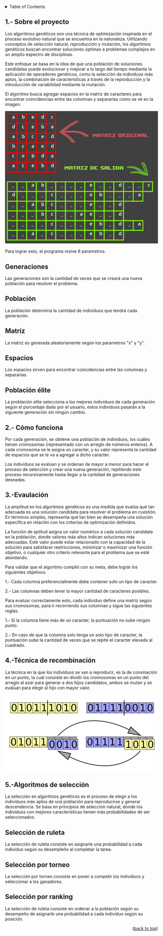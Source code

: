 <details>
  <summary>Table of Contents</summary>
  <ol>
    <li><a href="#1--sobre-el-proyecto">Sobre el proyecto</a>
    <ul>
        <li><a href="#generaciones">Generaciones</a></li>
        <li><a href="#poblacíón">Poblacíón</a></li>
        <li><a href="#matriz">Matriz</a></li>
        <li><a href="#espacios">Espacios</a></li>
        <li><a href="#población-elite">Población élite</a></li>
      </ul></li>
    <li><a href="#2--cómo-funciona">Cómo funciona</a></li>
    <li><a href="#3--Evaluación">Evaulación</a></li>
    <li><a href="#4--Técnicas-de-recombinación">Técnicas de recombinación</a></li>
    <li>
      <a href="#5--Algoritmos-de-selección">Algoritmos de selección</a>
      <ul>
        <li><a href="#selección-de-ruleta">Selección de ruleta</a></li>
        <li><a href="#selección-por-torneo">Selección por torneo</a></li>
        <li><a href="#selección-por-ranking">Selección por ranking</a></li>
      </ul>
    </li>
  </ol>
</details>

## 1.- Sobre el proyecto

Los algoritmos genéticos son una técnica de optimización inspirada en el proceso evolutivo natural que se encuentra en la naturaleza. Utilizando conceptos de selección natural, reproducción y mutación, los algoritmos genéticos buscan encontrar soluciones óptimas a problemas complejos en un amplio espectro de disciplinas.

Este enfoque se basa en la idea de que una población de soluciones candidatas puede evolucionar y mejorar a lo largo del tiempo mediante la aplicación de operadores genéticos, como la selección de individuos más aptos, la combinación de características a través de la reproducción y la introducción de variabilidad mediante la mutación.

El algoritmo busca agregar espacios en la matriz de caracteres para encontrar coincidencias entre las columnas y separarlas como se vé en la imagen. 

<img src="matrixView.png">

Para lograr esto, el programa resive 6 parametros.

## Generaciones

Las generaciones son la cantidad de veces que se creará una nueva población para resolver el problema.

## Poblacíón

La población determina la cantidad de individuos que tendrá cada generación.

## Matriz

La matriz es generada aleatoriamente según los parametros "x" y "y".

## Espacios

Los espacios sirven para encontrar coincidencias entre las columnas y separarlas.

## Población élite

La problación elite selecciona a los mejores individuos de cada generación según el porcentaje dado por el usuario, estos individuos pasarán a la siguiente generación sin ningún cambio.

## 2.- Cómo funciona

Por cada generación, se obtiene una población de individuos, los cuáles tienen cromosomas (representado con un arreglo de números enteros). A cada cromosoma se le asigna un caracter, y su valor representa la cantidad de espacios que se le va a agregar a dicho caracter. 

Los individuos se evalúan y se ordenan de mayor a menor para hacer el proceso de selección y crear una nueva generación, repitiendo este proceso recursivamente hasta llegar a la cantidad de generaciones deseadas.

## 3.-Evaulación

La amplitud en los algoritmos genéticos es una medida que evalúa qué tan adecuada es una solución candidata para resolver el problema en cuestión. En términos simples, representa qué tan bien se desempeña una solución específica en relación con los criterios de optimización definidos.

La función de aptitud asigna un valor numérico a cada solución candidata en la población, donde valores más altos indican soluciones más adecuadas. Este valor puede estar relacionado con la capacidad de la solución para satisfacer restricciones, minimizar o maximizar una función objetivo, o cualquier otro criterio relevante para el problema que se esté abordando.

Para validar que el algoritmo cumplió con su meta, debe lográr los siguientes objetivos:

1.- Cada columna preferencialmente debe contener solo un tipo de caracter.

2.- Las columnas deben tener la mayor cantidad de caracteres posibles.

Para evaluar correctamente esto, cada individuo define una matriz según sus cromosomas, para ir recorriendo sus columnas y sigue las siguientes reglas:

1.- Si la columna tiene más de un caracter, la puntuación no sube ningún punto.

2.- En caso de que la columna solo tenga un solo tipo de caracter, la puntuación sube la cantidad de veces que se repite el caracter elevada al cuadrado.

## 4.-Técnica de recombinación

La técnica en la que los individuos se van a reproducir, es la de convinación en un punto, la cuál consiste en dividir los cromosomas en un punto del arreglo al azar para generar a dos hijos candidatos, ambos se mutan y se evalúan para elegir al hijo con mayor valor.

<img src="CrossoverOnePoint.png">


## 5.-Algoritmos de selección

La selección en algoritmos genéticos es el proceso de elegir a los individuos más aptos de una población para reproducirse y generar descendencia. Se basa en principios de selección natural, donde los individuos con mejores características tienen más probabilidades de ser seleccionados.

## Selección de ruleta

La selección de ruleta consiste en asignarle una probabilidad a cada individuo según su desempleño al completar la tarea.

## Selección por torneo

La selección por torneo consiste en poner a competir los individuos y seleccionar a los ganadores.

## Selección por ranking

La selección de ruleta consiste en ordenar a la población según su desempeño de asignarle una probabilidad a cada individuo según su posición.

<p align="right">(<a href="#readme-top">back to top</a>)</p>


